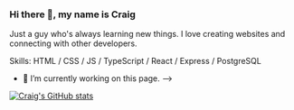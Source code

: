 ### Hi there 👋, my name is Craig

Just a guy who's always learning new things. I love creating websites and connecting with other developers.

Skills: HTML / CSS / JS / TypeScript / React / Express / PostgreSQL

- 🔭 I’m currently working on this page. 
-->

[![Craig's GitHub stats](https://github-readme-stats.vercel.app/api?username=indigomx9)](https://github.com/indigomx9/github-readme-stats)
